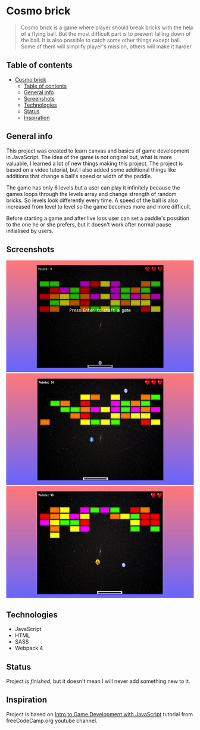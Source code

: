 # Cosmo brick
> Cosmo brick is a game where player should break bricks with the help of a flying ball. But the most difficult part is to prevent falling down of the ball. It is also possible to catch some other things except ball. Some of them will simplify player's mission, others will make it harder.

## Table of contents
- [Cosmo brick](#cosmo-brick)
  - [Table of contents](#table-of-contents)
  - [General info](#general-info)
  - [Screenshots](#screenshots)
  - [Technologies](#technologies)
  - [Status](#status)
  - [Inspiration](#inspiration)

## General info
This project was created to learn canvas and basics of game development in JavaScript. The idea of the game is not original but, what is more valuable, I learned a lot of new things making this project. The project is based on a video tutorial, but I also added some additional things like additions that change a ball's speed or width of the paddle.

The game has only 6 levels but a user can play it infinitely because the games loops through the levels array and change strength of random bricks. So levels look differently every time. A speed of the ball is also increased from level to level so the game becomes more and more difficult.

Before starting a game and after live loss user can set a paddle's possition to the one he or she prefers, but it doesn't work after normal pause initialised by users.

## Screenshots
<img src="screenshots/1.jpg" height="300">
<img src="screenshots/2.jpg" height="300">
<img src="screenshots/3.jpg" height="300">

## Technologies
* JavaScript
* HTML
* SASS
* Webpack 4

## Status
Project is _finished_, but it doesn't mean I will never add something new to it.

## Inspiration
Project is based on <a href="https://www.youtube.com/watch?v=3EMxBkqC4z0">Intro to Game Development with JavaScript</a> tutorial from freeCodeCamp.org youtube channel.
